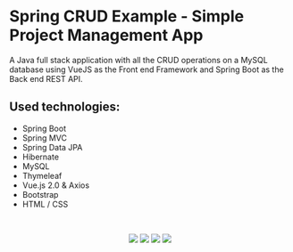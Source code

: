 # Spring CRUD Example - Simple Project Management App

A Java full stack application with all the CRUD operations on a MySQL database using VueJS as the Front end Framework and Spring Boot as the Back end REST API.

## Used technologies:
- Spring Boot
- Spring MVC
- Spring Data JPA
- Hibernate
- MySQL
- Thymeleaf
- Vue.js 2.0 & Axios
- Bootstrap
- HTML / CSS

<br />
<p align="center">
    <img src="https://i.imgur.com/vsmUOb3.png"/>
    <img src="https://i.imgur.com/Zf4uIvf.png"/>
    <img src="https://i.imgur.com/wyOE8eK.png"/>
    <img src="https://i.imgur.com/sH11mlN.png"/>
</p>
